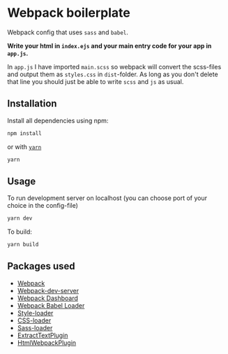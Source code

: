 # Webpack boilerplate

Webpack config that uses `sass` and `babel`. 

**Write your html in `index.ejs` and your main entry code for your app in `app.js`.**

In `app.js` I have imported `main.scss` so webpack will convert the scss-files and output them as `styles.css` in `dist`-folder. As long as you don't delete that line you should just be able to write `scss` and `js` as usual.

## Installation

Install all dependencies using npm:

```bash
npm install
```

or with [`yarn`](https://yarnpkg.com/lang/en/)

```bash
yarn
```


## Usage

To run development server on localhost (you can choose port of your choice in the config-file)

```bash
yarn dev
```

To build:

```bash
yarn build
```



## Packages used

* [Webpack](https://github.com/webpack/webpack)
* [Webpack-dev-server](https://github.com/webpack/webpack-dev-server)
* [Webpack Dashboard](https://github.com/FormidableLabs/webpack-dashboard)
* [Webpack Babel Loader](https://github.com/babel/babel-loader)
* [Style-loader](https://github.com/webpack-contrib/style-loader)
* [CSS-loader](https://github.com/webpack-contrib/css-loader)
* [Sass-loader](https://github.com/webpack-contrib/sass-loader)
* [ExtractTextPlugin](https://github.com/webpack-contrib/extract-text-webpack-plugin)
* [HtmlWebpackPlugin](https://github.com/jantimon/html-webpack-plugin)